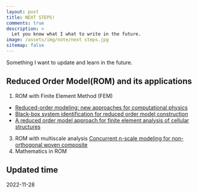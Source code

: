 ```yaml
---
layout: post
title: NEXT STEPS!
comments: true
description: >
  Let you know what I what to write in the future.
image: /assets/img/note/next steps.jpg
sitemap: false
---
```



Something I want to update and learn in the future.


## Reduced Order Model(ROM) and its applications
1. ROM with Finite Element Method (FEM)
* [Reduced-order modeling: new approaches for computational physics](
https://www.sciencedirect.com/science/article/abs/pii/S0376042103001131)
* [Black-box system identification for reduced order model construction](
 https://www.sciencedirect.com/science/article/pii/S0306454913005768?casa_token=kEuKCgGs4iQAAAAA:t0qonouuNFfiS_xGIvVNeTHsXrxyQSydARk52j5mVqp7PxZLLv0wHd_QNWZ7tmqxlQVihmM0)
* [A reduced order model approach for finite element analysis of cellular structures](
https://www.sciencedirect.com/science/article/pii/S0168874X22001287)
3. ROM with multiscale analysis
[Concurrent n-scale modeling for non-orthogonal woven composite](
https://link.springer.com/article/10.1007/s00466-022-02199-2)
3. Mathematics in ROM

## Updated time
2022-11-28